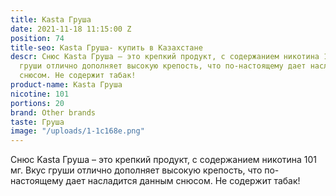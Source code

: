 ```yaml
---
title: Kasta Груша
date: 2021-11-18 11:15:00 Z
position: 74
title-seo: Kasta Груша- купить в Казахстане
descr: Снюс Kasta Груша – это крепкий продукт, с содержанием никотина 101 мг. Вкус
  груши отлично дополняет высокую крепость, что по-настоящему дает насладится данным
  снюсом. Не содержит табак!
product-name: Kasta Груша
nicotine: 101
portions: 20
brand: Other brands
taste: Груша
image: "/uploads/1-1c168e.png"
---
```


Снюс Kasta Груша – это крепкий продукт, с содержанием никотина 101 мг. Вкус груши отлично дополняет высокую крепость, что по-настоящему дает насладится данным снюсом. Не содержит табак!
